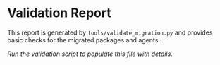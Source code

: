 # Validation Report


This report is generated by `tools/validate_migration.py` and provides basic checks for the migrated packages and agents.

_Run the validation script to populate this file with details._
